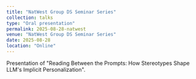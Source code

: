 ```yaml
---
title: "NatWest Group DS Seminar Series"
collection: talks
type: "Oral presentation"
permalink: 2025-08-28-natwest
venue: "NatWest Group DS Seminar Series"
date: 2025-08-28
location: "Online"
---
```


Presentation of "Reading Between the Prompts: How Stereotypes Shape LLM's Implicit Personalization".
